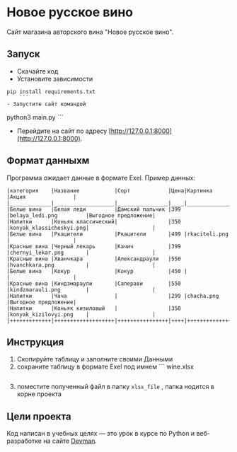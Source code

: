 # Новое русское вино

Сайт магазина авторского вина "Новое русское вино".

## Запуск

- Скачайте код
- Установите зависимости 
```
pip install requirements.txt
    ```
- Запустите сайт командой
 ```
python3 main.py
    ```
- Перейдите на сайт по адресу [http://127.0.0.1:8000](http://127.0.0.1:8000).

## Формат данныхм
Программа ожидает данные в формате Exel.
Пример данных:
```
|категория    |Название           |Сорт            |Цена|Картинка                |Акция               |
|_____________|___________________|________________|____|________________________|____________________|
|Белые вина   |Белая леди         |Дамский пальчик |399 |belaya_ledi.png         |Выгодное предложение|
|Напитки      |Коньяк классический|                |350 |konyak_klassicheskyi.png|                    |
|Белые вина   |Ркацители          |Ркацители       |499 |rkaciteli.png           |                    |
|Красные вина |Черный лекарь      |Качич           |399 |chernyi_lekar.png       |                    |
|Красные вина |Хванчкара          |Александраули   |550 |hvanchkara.png          |                    |
|Белые вина   |Кокур              |Кокур           |450 |                        |                    |
|Красные вина |Киндзмараули       |Саперави        |550 |kindzmarauli.png        |                    |
|Напитки      |Чача               |                |299 |chacha.png              |Выгодное предложение|
|Напитки      |Коньяк кизиловый   |                |350 |konyak_kizilovyi.png    |                    |
|+++++++++++++|+++++++++++++++++++|++++++++++++++++|++++|++++++++++++++++++++++++|++++++++++++++++++++|
``` 
## Инструкция 
1. Скопируйте таблицу и заполните своими Данными 
2. сохраните таблицу в формате Exel под имнем ``` 
wine.xlsx
     ```
3. поместите полученный файл в папку `xlsx_file` , папка нодится в корне проекта 


## Цели проекта

Код написан в учебных целях — это урок в курсе по Python и веб-разработке на сайте [Devman](https://dvmn.org).
